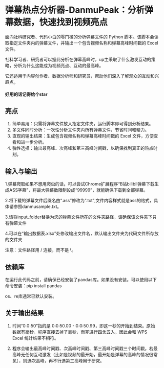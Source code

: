 # 弹幕热点分析器-DanmuPeak：分析弹幕数据，快速找到视频亮点

面向社科研究者、代码小白的零门槛的分析弹幕文件的 Python 脚本。该脚本会读取指定文件夹内的弹幕文件，并输出一个包含视频名称和弹幕高峰时间戳的 Excel 文件。

社科学习者、研究者可以据此分析在弹幕高峰时，up主采取了什么激发互动的策略，分析为什么这能成为视频亮点、互动的最高峰。

它还适用于内容创作者、数据分析师和研究员，帮助他们深入了解观众的互动和兴趣点。

#### 好用的话记得给个star

## 亮点
1. 简单易用：只需将弹幕文件放入指定文件夹，运行脚本即可得到分析结果。
2. 多文件同时分析：一次性分析文件夹内所有弹幕文件，节省时间和精力。
3. 直观的输出结果：生成包含视频名称和弹幕高峰时间戳的 Excel 文件，方便查看和进一步分析。
4. 弹性选择：输出最高峰、次高峰和第三高峰时间戳，以确保找到真正的热点时刻。

## 输入与输出
1.弹幕爬取如果不想用爬虫的话，可以尝试Chrome扩展程序“B站bilibil弹幕下载生成ASS字幕”，将最大弹幕数限制设成“99999”，就能确保下载到全部弹幕。

2.将下载的弹幕文件后缀名由“.ass”修改为".txt",文件内容样式就是ass的格式，具体请参照danmusample.txt。

3.请将input_folder替换为您的弹幕文件所在的文件夹路径，请确保该文件夹下只有弹幕文件

4.可以在“输出数据表.xlsx”处修改输出文件名，默认输出文件夹为代码文件所存放的文件夹

注意：文件路径用 / 连接，而不是 \。

## 依赖库
在运行此代码之前，请确保已经安装了pandas库。如果没有安装，可以使用以下命令安装：pip install pandas

os、re库通常已默认安装。

## 关于输出结果
1. 时间“0:0:50”指的是 0:0:50.00 - 0:0:50.99，即这一秒的开始到结束。原始数据有毫秒，程序直接去掉了毫秒，而非进行四舍五入，因此会和 WPS Excel 统计结果不相符。

2. 程序会输出最高峰时间戳、次高峰时间戳、第三高峰时间戳三个时间戳，若最高峰无任何互动激发（比如是视频的最开始，最开始是弹幕的高峰的情况很常见），则选次高峰，再不行选第三高峰用于研究。
